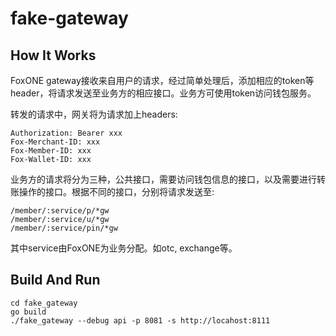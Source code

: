 # fake-gateway

## How It Works

FoxONE gateway接收来自用户的请求，经过简单处理后，添加相应的token等header，将请求发送至业务方的相应接口。业务方可使用token访问钱包服务。

转发的请求中，网关将为请求加上headers:

```text
Authorization: Bearer xxx
Fox-Merchant-ID: xxx
Fox-Member-ID: xxx
Fox-Wallet-ID: xxx
```

业务方的请求将分为三种，公共接口，需要访问钱包信息的接口，以及需要进行转账操作的接口。根据不同的接口，分别将请求发送至:

```text
/member/:service/p/*gw
/member/:service/u/*gw
/member/:service/pin/*gw
```

其中service由FoxONE为业务分配。如otc, exchange等。

## Build And Run

```shell
cd fake_gateway
go build
./fake_gateway --debug api -p 8081 -s http://locahost:8111
```